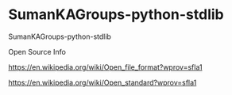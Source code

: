 # SumanKAGroups-python-stdlib
SumanKAGroups-python-stdlib





Open Source Info

https://en.wikipedia.org/wiki/Open_file_format?wprov=sfla1


https://en.wikipedia.org/wiki/Open_standard?wprov=sfla1

